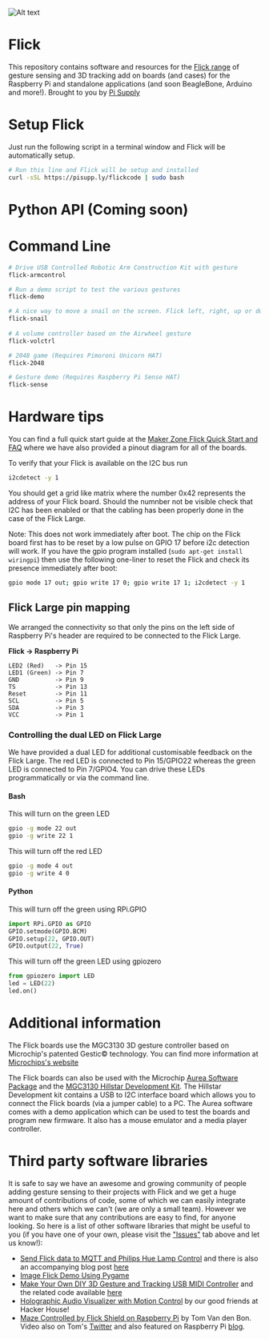 ![Alt text](https://user-images.githubusercontent.com/16068311/30544599-f0c3570e-9c7e-11e7-9f3f-74282a271749.png?raw=true "Flick Logo")
# Flick
This repository contains software and resources for the [Flick range](https://pisupp.ly/flick1) of gesture sensing and 3D tracking add on boards (and cases) for the Raspberry Pi and standalone applications (and soon BeagleBone, Arduino and more!). Brought to you by [Pi Supply](https://www.pi-supply.com)

# Setup Flick
Just run the following script in a terminal window and Flick will be automatically setup.
```bash
# Run this line and Flick will be setup and installed
curl -sSL https://pisupp.ly/flickcode | sudo bash
```

# Python API (Coming soon)

# Command Line
```bash
# Drive USB Controlled Robotic Arm Construction Kit with gesture
flick-armcontrol

# Run a demo script to test the various gestures
flick-demo

# A nice way to move a snail on the screen. Flick left, right, up or down to move @
flick-snail
 
# A volume controller based on the Airwheel gesture
flick-volctrl

# 2048 game (Requires Pimoroni Unicorn HAT)
flick-2048

# Gesture demo (Requires Raspberry Pi Sense HAT)
flick-sense
```

# Hardware tips
You can find a full quick start guide at the [Maker Zone Flick Quick Start and FAQ](https://www.pi-supply.com/make/flick-quick-start-faq) where we have also provided a pinout diagram for all of the boards.

To verify that your Flick is available on the I2C bus run
```bash
i2cdetect -y 1
```
You should get a grid like matrix where the number 0x42 represents the address of your Flick board. Should the numnber not be visible check that I2C has been enabled or that the cabling has been properly done in the case of the Flick Large.

Note: This does not work immediately after boot.
The chip on the Flick board first has to be reset by a low pulse on GPIO 17 before i2c detection will work.
If you have the gpio program installed (`sudo apt-get install wiringpi`) then use the following one-liner to reset the Flick and check its presence immediately after boot:
```bash
gpio mode 17 out; gpio write 17 0; gpio write 17 1; i2cdetect -y 1
```

## Flick Large pin mapping 
We arranged the connectivity so that only the pins on the left side of Raspberry Pi's header are required to be connected to the Flick Large.

**Flick -> Raspberry Pi**
```
LED2 (Red)   -> Pin 15
LED1 (Green) -> Pin 7
GND          -> Pin 9
TS           -> Pin 13
Reset        -> Pin 11
SCL          -> Pin 5
SDA          -> Pin 3
VCC          -> Pin 1
```
### Controlling the dual LED on Flick Large
We have provided a dual LED for additional customisable feedback on the Flick Large. The red LED is connected to Pin 15/GPIO22 whereas the green LED is connected to Pin 7/GPIO4. You can drive these LEDs programmatically or via the command line.

#### Bash
This will turn on the green LED
```bash
gpio -g mode 22 out
gpio -g write 22 1
```
This will turn off the red LED
```bash
gpio -g mode 4 out
gpio -g write 4 0
```

#### Python
This will turn off the green using RPi.GPIO
```Python
import RPi.GPIO as GPIO
GPIO.setmode(GPIO.BCM)
GPIO.setup(22, GPIO.OUT)
GPIO.output(22, True)
```

This will turn off the green LED using gpiozero
```Python
from gpiozero import LED
led = LED(22)
led.on()
```

# Additional information
The Flick boards use the MGC3130 3D gesture controller based on Microchip's patented Gestic© technology. You can find more information at [Microchips's website](http://www.microchip.com/design-centers/capacitive-touch-sensing/gestic-technology/overview)

The Flick boards can also be used with the Microchip [Aurea Software Package](http://www.microchip.com/mymicrochip/filehandler.aspx?ddocname=en565745) and the [MGC3130 Hillstar Development Kit](http://www.microchip.com/DevelopmentTools/ProductDetails.aspx?PartNO=dm160218). The Hillstar Development kit contains a USB to I2C interface board which allows you to connect the Flick boards (via a jumper cable) to a PC. The Aurea software comes with a demo application which can be used to test the boards and program new firmware. It also has a mouse emulator and a media player controller.

# Third party software libraries

It is safe to say we have an awesome and growing community of people adding gesture sensing to their projects with Flick and we get a huge amount of contributions of code, some of which we can easily integrate here and others which we can't (we are only a small team). However we want to make sure that any contributions are easy to find, for anyone looking. So here is a list of other software libraries that might be useful to you (if you have one of your own, please visit the ["Issues"](https://github.com/PiSupply/Flick/issues) tab above and let us know!):

* [Send Flick data to MQTT and Philips Hue Lamp Control](https://github.com/unixweb/Flick) and there is also an accompanying blog post [here](https://blog.unixweb.de/3d-gestensteuerung-mit-flick/)
* [Image Flick Demo Using Pygame](https://github.com/ric96/flick-image)
* [Make Your Own DIY 3D Gesture and Tracking USB MIDI Controller](https://ask.audio/articles/make-your-own-diy-3d-gesture-and-tracking-usb-midi-controller) and the related code available [here](https://macprovid.vo.llnwd.net/o43/hub/media/1143/14295/Teensy_code.zip)
* [Holographic Audio Visualizer with Motion Control](https://www.hackster.io/hackerhouse/holographic-audio-visualizer-with-motion-control-e72fee) by our good friends at Hacker House!
* [Maze Controlled by Flick Shield on Raspberry Pi](https://gist.github.com/tomvdb/251de94880ee6de8fe251955fbe4066c) by Tom Van den Bon. Video also on Tom's [Twitter](https://twitter.com/geekc0der/status/877965027000459264) and also featured on Raspberry Pi [blog](https://www.raspberrypi.org/blog/flick-marble-maze/).

